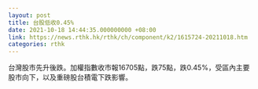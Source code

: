 ```yaml
---
layout: post
title: 台股低收0.45%
date: 2021-10-18 14:44:35.000000000 +08:00
link: https://news.rthk.hk/rthk/ch/component/k2/1615724-20211018.htm
categories: rthk
---
```


台灣股市先升後跌。加權指數收市報16705點，跌75點，跌0.45%，受區內主要股市向下，以及重磅股台積電下跌影響。
